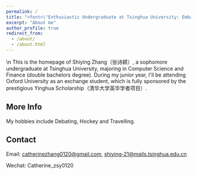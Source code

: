 ```yaml
---
permalink: /
title: "<font>\"Enthusiastic Undergraduate at Tsinghua University: Embarking on a Full-Spectrum Exploration in Computer Science, Finance and Life.\"<font> "
excerpt: "About me"
author_profile: true
redirect_from: 
  - /about/
  - /about.html
---
```


\n
This is the homepage of Shiying Zhang（张诗颖）, a sophomore undergraduate at Tsinghua University, majoring in Computer Science and Finance (double bachelors degree). During my junior year, I'll be attending Oxford University as an exchange student, which is fully sponsored by the prestigious Yinghua Scholarship（清华大学英华学者项目）.


More Info
------
My hobbies include Debating, Hockey and Travelling.

Contact
------
Email: catherinezhang0120@gmail.com, shiying-21@mails.tsinghua.edu.cn

Wechat: Catherine_zsy0120
